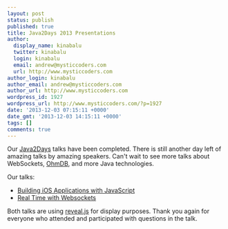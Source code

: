 ```yaml
---
layout: post
status: publish
published: true
title: Java2Days 2013 Presentations
author:
  display_name: kinabalu
  twitter: kinabalu
  login: kinabalu
  email: andrew@mysticcoders.com
  url: http://www.mysticcoders.com
author_login: kinabalu
author_email: andrew@mysticcoders.com
author_url: http://www.mysticcoders.com
wordpress_id: 1927
wordpress_url: http://www.mysticcoders.com/?p=1927
date: '2013-12-03 07:15:11 +0000'
date_gmt: '2013-12-03 14:15:11 +0000'
tags: []
comments: true
---
```

Our <a href="http://www.java2days.com">Java2Days</a> talks have been completed.  There is still another day left of amazing talks by amazing speakers.  Can't wait to see more talks about WebSockets, <a href="http://ohmdb.com">OhmDB</a>, and more Java technologies.

Our talks:

<ul>
<li><a href="https://github.com/kinabalu/titaniumprez/tree/java2days_2013">Building iOS Applications with JavaScript</a></li>
<li><a href="https://github.com/kinabalu/real_time_with_websockets/">Real Time with Websockets</a></li>
</ul>
Both talks are using <a href="http://lab.hakim.se/reveal-js/#/">reveal.js</a> for display purposes.  Thank you again for everyone who attended and participated with questions in the talk.


